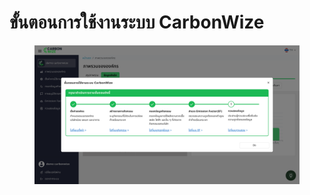 # ขั้นตอนการใช้งานระบบ CarbonWize

<figure><img src="../.gitbook/assets/image.png" alt=""><figcaption></figcaption></figure>
